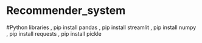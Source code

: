 # Recommender_system

#Python libraries ,
pip install pandas ,
pip install streamlit ,
pip install numpy ,
pip install requests ,
pip install pickle
